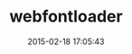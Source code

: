 ---
layout: post
title:  "webfontloader"
repo:   "typekit/webfontloader"
date:   2015-02-18 17:05:43
gemurl: http://github.com/typekit/webfontloader
---